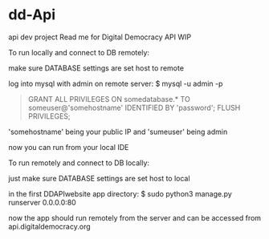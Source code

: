 # dd-Api
api dev project
Read me for Digital Democracy API
WIP

To run locally and connect to DB remotely:

make sure DATABASE settings are set host to remote

log into mysql with admin on remote server:
$ mysql -u admin -p

> GRANT ALL PRIVILEGES ON somedatabase.* TO someuser@'somehostname' IDENTIFIED BY 'password';
> FLUSH PRIVILEGES;

'somehostname' being your public IP and 'sumeuser' being admin

now you can run from your local IDE


To run remotely and connect to DB locally:

just make sure DATABASE settings are set host to local

in the first DDAPIwebsite app directory:
$ sudo python3 manage.py runserver 0.0.0.0:80

now the app should run remotely from the server and can be accessed
from api.digitaldemocracy.org
